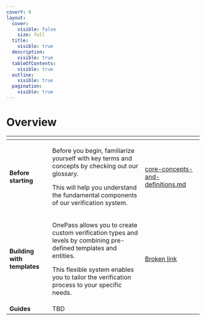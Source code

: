 ```yaml
---
coverY: 0
layout:
  cover:
    visible: false
    size: full
  title:
    visible: true
  description:
    visible: true
  tableOfContents:
    visible: true
  outline:
    visible: true
  pagination:
    visible: true
---
```


# Overview



<table data-view="cards"><thead><tr><th></th><th></th><th data-hidden data-card-target data-type="content-ref"></th></tr></thead><tbody><tr><td><strong>Before starting</strong></td><td><p>Before you begin, familiarize yourself with key terms and concepts by checking out our glossary. </p><p></p><p>This will help you understand the fundamental components of our verification system.</p></td><td><a href="core-concepts-and-definitions.md">core-concepts-and-definitions.md</a></td></tr><tr><td><strong>Building with templates</strong></td><td><p>OnePass allows you to create custom verification types and levels by combining pre-defined templates and entities.</p><p></p><p>This flexible system enables you to tailor the verification process to your specific needs.</p></td><td><a href="broken-reference">Broken link</a></td></tr><tr><td><strong>Guides</strong></td><td>TBD</td><td></td></tr></tbody></table>
